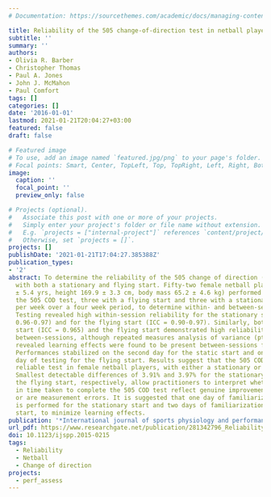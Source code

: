 ```yaml
---
# Documentation: https://sourcethemes.com/academic/docs/managing-content/

title: Reliability of the 505 change-of-direction test in netball players
subtitle: ''
summary: ''
authors:
- Olivia R. Barber
- Christopher Thomas
- Paul A. Jones
- John J. McMahon
- Paul Comfort
tags: []
categories: []
date: '2016-01-01'
lastmod: 2021-01-21T20:04:27+03:00
featured: false
draft: false

# Featured image
# To use, add an image named `featured.jpg/png` to your page's folder.
# Focal points: Smart, Center, TopLeft, Top, TopRight, Left, Right, BottomLeft, Bottom, BottomRight.
image:
  caption: ''
  focal_point: ''
  preview_only: false

# Projects (optional).
#   Associate this post with one or more of your projects.
#   Simply enter your project's folder or file name without extension.
#   E.g. `projects = ["internal-project"]` references `content/project/deep-learning/index.md`.
#   Otherwise, set `projects = []`.
projects: []
publishDate: '2021-01-21T17:04:27.385388Z'
publication_types:
- '2'
abstract: To determine the reliability of the 505 change of direction (COD) test performed
  with both a stationary and flying start. Fifty-two female netball players (age 23.9
  ± 5.4 yrs, height 169.9 ± 3.3 cm, body mass 65.2 ± 4.6 kg) performed 6 trials of
  the 505 COD test, three with a flying start and three with a stationary start, once
  per week over a four week period, to determine within- and between-session reliability.
  Testing revealed high within-session reliability for the stationary start (ICC =
  0.96-0.97) and for the flying start (ICC = 0.90-0.97). Similarly, both the stationary
  start (ICC = 0.965) and the flying start demonstrated high reliability (ICC = 0.951)
  between-sessions, although repeated measures analysis of variance (ptextless0.001)
  revealed learning effects were found to be present between-sessions for both tests.
  Performances stabilized on the second day for the static start and on the third
  day of testing for the flying start. Results suggest that the 505 COD test is a
  reliable test in female netball players, with either a stationary or flying start.
  Smallest detectable differences of 3.91% and 3.97% for the stationary start and
  the flying start, respectively, allow practitioners to interpret whether changes
  in time taken to complete the 505 COD test reflect genuine improvements in performance
  or are measurement errors. It is suggested that one day of familiarization testing
  is performed for the stationary start and two days of familiarization for the flying
  start, to minimize learning effects.
publication: '*International journal of sports physiology and performance*'
url_pdf: https://www.researchgate.net/publication/281342796_Reliability_of_the_505_Change_of_Direction_Test_in_Netball_Players
doi: 10.1123/ijspp.2015-0215
tags:
  - Reliability
  - Netball
  - Change of direction
projects:
  - perf_assess
---
```


